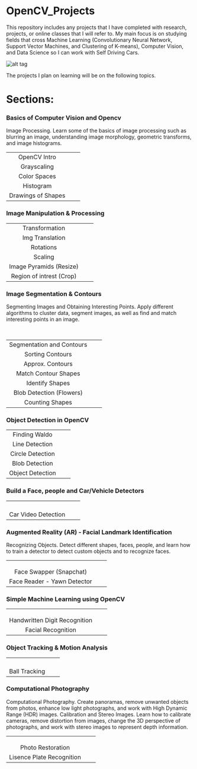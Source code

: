 # OpenCV_Projects

This repository includes any projects that I have completed with research, projects, or online classes that I will refer to. My main focus is on studying fields that cross Machine Learning (Convolutionary Neural Network, Support Vector Machines, and Clustering of K-means), Computer Vision, and Data Science so I can work with Self Driving Cars. 

![alt tag](https://github.com/rchavezj/OpenCV_Projects/blob/master/OpenCV_CNN.png)

The projects I plan on learning will be on the following topics. 


# Sections: 
### Basics of Computer Vision and Opencv
Image Processing. Learn some of the basics of image processing such as blurring an image, understanding image morphology, geometric transforms, and image histograms.
</br>

|                       |        |          |
| :---:                 | :----: |  :----:  |
| OpenCV Intro          |        |          |
| Grayscaling           |        |          |
| Color Spaces          |        |          |
| Histogram             |        |          |
| Drawings of Shapes    |        |          |

### Image Manipulation & Processing
|  |  |   |
| :---:                     | :----: |  :----:  |
| Transformation            |        |          |
| Img Translation           |        |          |
| Rotations                 |        |          |
| Scaling                   |        |          |
| Image Pyramids (Resize)   |        |          |
| Region of intrest (Crop)  |        |          |

### Image Segmentation & Contours

Segmenting Images and Obtaining Interesting Points. Apply different algorithms to cluster data, segment images, as well as find and match interesting points in an image.

</br>

|                             |        |          |
| :---:                       | :----: |  :----:  |
|  Segmentation and Contours  |        |          |
|  Sorting Contours           |        |          |
|  Approx. Contours           |        |          |
|  Match Contour Shapes       |        |          |
|  Identify Shapes            |        |          |
|  Blob Detection (Flowers)   |        |          |
|  Counting Shapes            |        |          |

### Object Detection in OpenCV
|                    |        |          |
| :---:              | :----: |  :----:  |
|  Finding Waldo     |        |          |
|  Line Detection    |        |          |
|  Circle Detection  |        |          |
|  Blob Detection    |        |          |
|  Object Detection  |        |          |

### Build a Face, people and Car/Vehicle Detectors
|                       |        |          |
| :---:                 | :----: |  :----:  |
|                       |        |          |
|                       |        |          |
|                       |        |          |
|                       |        |          |
| Car Video Detection   |        |          |

### Augmented Reality (AR) - Facial Landmark Identification

Recognizing Objects. Detect different shapes, faces, people, and learn how to train a detector to detect custom objects and to recognize faces.

|                               |        |          |
| :---:                         | :----: |  :----:  |
|                               |        |          |
|                               |        |          |
|                               |        |          |
|  Face Swapper (Snapchat)      |        |          |
|  Face Reader - Yawn Detector  |        |          |

### Simple Machine Learning using OpenCV
|                                  |        |          |
| :---:                            | :----: |  :----:  |
|                                  |        |          |
|                                  |        |          |
|                                  |        |          |
|  Handwritten Digit Recognition   |        |          |
|  Facial Recognition              |        |          |

### Object Tracking & Motion Analysis
|                 |        |          |
| :---:           | :----: |  :----:  |
|                 |        |          |
|                 |        |          |
|                 |        |          |
|                 |        |          |
|  Ball Tracking  |        |          |

### Computational Photography
Computational Photography. Create panoramas, remove unwanted objects from photos, enhance low light photographs, and work with High Dynamic Range (HDR) images. Calibration and Stereo Images. Learn how to calibrate cameras, remove distortion from images, change the 3D perspective of photographs, and work with stereo images to represent depth information.
</br>

|                             |        |          |
| :---:                       | :----: |  :----:  |
|                             |        |          |
|                             |        |          |
|                             |        |          |
|  Photo Restoration          |        |          |
|  Lisence Plate Recognition  |        |          |




